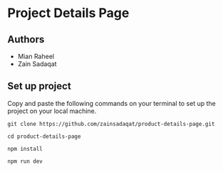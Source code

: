 # Project Details Page                 
         
## Authors            
- Mian Raheel                      
- Zain Sadaqat                  
   
## Set up project        
Copy and paste the following commands on your terminal to set up the project on your local machine.   
 
```
git clone https://github.com/zainsadaqat/product-details-page.git 
```

```
cd product-details-page
```

```
npm install
```

```
npm run dev
```
